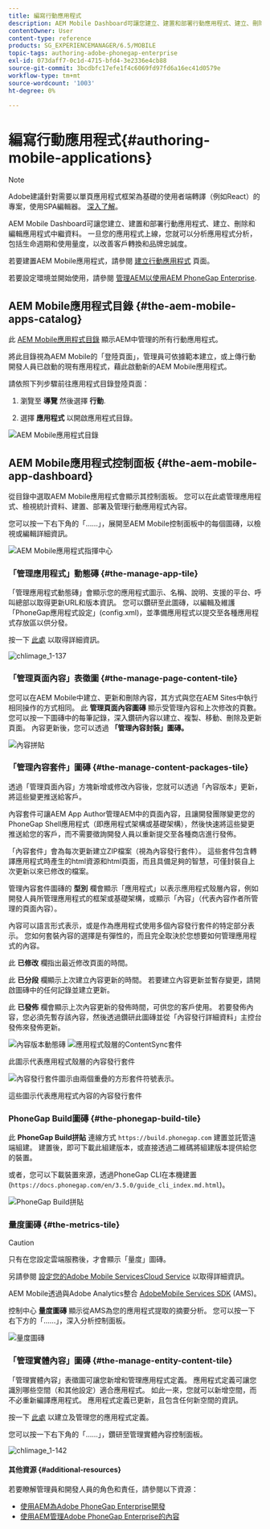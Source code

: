 ```yaml
---
title: 編寫行動應用程式
description: AEM Mobile Dashboard可讓您建立、建置和部署行動應用程式、建立、刪除和編輯應用程式中繼資料。 請依照此頁面瞭解更多資訊。
contentOwner: User
content-type: reference
products: SG_EXPERIENCEMANAGER/6.5/MOBILE
topic-tags: authoring-adobe-phonegap-enterprise
exl-id: 073daff7-0c1d-4715-bfd4-3e2336e4cb88
source-git-commit: 3bcdbfc17efe1f4c6069fd97fd6a16ec41d0579e
workflow-type: tm+mt
source-wordcount: '1003'
ht-degree: 0%

---
```


# 編寫行動應用程式{#authoring-mobile-applications}

>[!NOTE]
>
>Adobe建議針對需要以單頁應用程式框架為基礎的使用者端轉譯（例如React）的專案，使用SPA編輯器。 [深入了解](/help/sites-developing/spa-overview.md)。

AEM Mobile Dashboard可讓您建立、建置和部署行動應用程式、建立、刪除和編輯應用程式中繼資料。 一旦您的應用程式上線，您就可以分析應用程式分析，包括生命週期和使用量度，以改善客戶轉換和品牌忠誠度。

若要建置AEM Mobile應用程式，請參閱 [建立行動應用程式](/help/mobile/building-app-mobile-phonegap.md) 頁面。

若要設定環境並開始使用，請參閱 [管理AEM以使用AEM PhoneGap Enterprise](/help/mobile/administer-phonegap.md).

## AEM Mobile應用程式目錄 {#the-aem-mobile-apps-catalog}

此 [AEM Mobile應用程式目錄](http://localhost:4502/aem/apps.html/content/phonegap) 顯示AEM中管理的所有行動應用程式。

將此目錄視為AEM Mobile的「登陸頁面」，管理員可依據範本建立，或上傳行動開發人員已啟動的現有應用程式，藉此啟動新的AEM Mobile應用程式。

請依照下列步驟前往應用程式目錄登陸頁面：

1. 瀏覽至 **導覽** 然後選擇 **行動**.

1. 選擇 **應用程式** 以開啟應用程式目錄。

![AEM Mobile應用程式目錄](assets/chlimage_1-135.png)

## AEM Mobile應用程式控制面板 {#the-aem-mobile-app-dashboard}

從目錄中選取AEM Mobile應用程式會顯示其控制面板。 您可以在此處管理應用程式、檢視統計資料、建置、部署及管理行動應用程式內容。

您可以按一下右下角的「……」，展開至AEM Mobile控制面板中的每個圖磚，以檢視或編輯詳細資訊。

![AEM Mobile應用程式指揮中心](assets/chlimage_1-136.png)

### 「管理應用程式」動態磚 {#the-manage-app-tile}

「管理應用程式動態磚」會顯示您的應用程式圖示、名稱、說明、支援的平台、呼叫總部以取得更新URL和版本資訊。 您可以鑽研至此圖磚，以編輯及維護「PhoneGap應用程式設定」(config.xml)，並準備應用程式以提交至各種應用程式存放區以供分發。

按一下 [此處](/help/mobile/phonegap-app-details-tile.md) 以取得詳細資訊。

![chlimage_1-137](assets/chlimage_1-137.png)

### 「管理頁面內容」表徵圖 {#the-manage-page-content-tile}

您可以在AEM Mobile中建立、更新和刪除內容，其方式與您在AEM Sites中執行相同操作的方式相同。 此 **管理頁面內容圖磚** 顯示受管理內容和上次修改的頁數。 您可以按一下圖磚中的每筆記錄，深入鑽研內容以建立、複製、移動、刪除及更新頁面。 內容更新後，您可以透過 **「管理內容封裝」圖磚。**

![內容拼貼](assets/chlimage_1-138.png)

### 「管理內容套件」圖磚 {#the-manage-content-packages-tile}

透過「管理頁面內容」方塊新增或修改內容後，您就可以透過「內容版本」更新，將這些變更推送給客戶。

內容套件可讓AEM App Author管理AEM中的頁面內容，且讓開發團隊變更您的PhoneGap Shell應用程式（即應用程式架構或基礎架構），然後快速將這些變更推送給您的客戶，而不需要徵詢開發人員以重新提交至各種商店進行發佈。

「內容套件」會為每次更新建立ZIP檔案（視為內容發行套件）。 這些套件包含轉譯應用程式時產生的html資源和html頁面，而且具備足夠的智慧，可僅封裝自上次更新以來已修改的檔案。

管理內容套件圖磚的 **型別** 欄會顯示「應用程式」以表示應用程式殼層內容，例如開發人員所管理應用程式的框架或基礎架構，或顯示「內容」（代表內容作者所管理的頁面內容）。

內容可以語言形式表示，或是作為應用程式使用多個內容發行套件的特定部分表示。 您如何套裝內容的選擇是有彈性的，而且完全取決於您想要如何管理應用程式的內容。

此 **已修改** 欄指出最近修改頁面的時間。

此 **已分段** 欄顯示上次建立內容更新的時間。 若要建立內容更新並暫存變更，請開啟圖磚中的任何記錄並建立更新。

此 **已發佈** 欄會顯示上次內容更新的發佈時間，可供您的客戶使用。 若要發佈內容，您必須先暫存該內容，然後透過鑽研此圖磚並從「內容發行詳細資料」主控台發佈來發佈更新。

![內容版本動態磚](assets/chlimage_1-139.png) ![應用程式殼層的ContentSync套件](do-not-localize/chlimage_1-5.png)

此圖示代表應用程式殼層的內容發行套件

![內容發行套件圖示由兩個重疊的方形套件符號表示。](do-not-localize/chlimage_1-6.png)

這些圖示代表應用程式內容的內容發行套件

### PhoneGap Build圖磚 {#the-phonegap-build-tile}

此 **PhoneGap Build拼貼** 連線方式 `https://build.phonegap.com` 建置並託管遠端組建。 建置後，即可下載此組建版本，或直接透過二維碼將組建版本提供給您的裝置。

或者，您可以下載裝置來源，透過PhoneGap CLI在本機建置(`https://docs.phonegap.com/en/3.5.0/guide_cli_index.md.html`)。

![PhoneGap Build拼貼](assets/chlimage_1-140.png)

### 量度圖磚 {#the-metrics-tile}

>[!CAUTION]
>
>只有在您設定雲端服務後，才會顯示「量度」圖磚。
>
>另請參閱 [設定您的Adobe Mobile ServicesCloud Service](/help/mobile/configure-adobe-mobile-cloud-service.md) 以取得詳細資訊。

AEM Mobile透過與Adobe Analytics整合 [AdobeMobile Services SDK](https://experienceleague.adobe.com/docs/mobile.html) (AMS)。

控制中心 **量度圖磚** 顯示從AMS為您的應用程式提取的摘要分析。 您可以按一下右下方的「……」，深入分析控制面板。

![量度圖磚](assets/chlimage_1-141.png)

### 「管理實體內容」圖磚 {#the-manage-entity-content-tile}

「管理實體內容」表徵圖可讓您新增和管理應用程式定義。 應用程式定義可讓您識別哪些空間（和其他設定）適合應用程式。 如此一來，您就可以新增空間，而不必重新編譯應用程式。 應用程式定義已更新，且包含任何新空間的資訊。

按一下 [此處](/help/mobile/phonegap-app-definitions.md) 以建立及管理您的應用程式定義。

您可以按一下右下角的「……」，鑽研至管理實體內容控制面板。

![chlimage_1-142](assets/chlimage_1-142.png)

#### 其他資源 {#additional-resources}

若要瞭解管理員和開發人員的角色和責任，請參閱以下資源：

* [使用AEM為Adobe PhoneGap Enterprise開發](/help/mobile/developing-in-phonegap.md)
* [使用AEM管理Adobe PhoneGap Enterprise的內容](/help/mobile/administer-phonegap.md)
